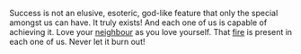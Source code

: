 Success is not an elusive, esoteric, god-like feature that only the special amongst us can have. It truly exists! 
And each one of us is capable of achieving it.
Love your [neighbour](loveneighbour/neighbour.md) as you love yourself.
That [fire](fire/lightfire.md) is present in each one of us. Never let it burn out!
